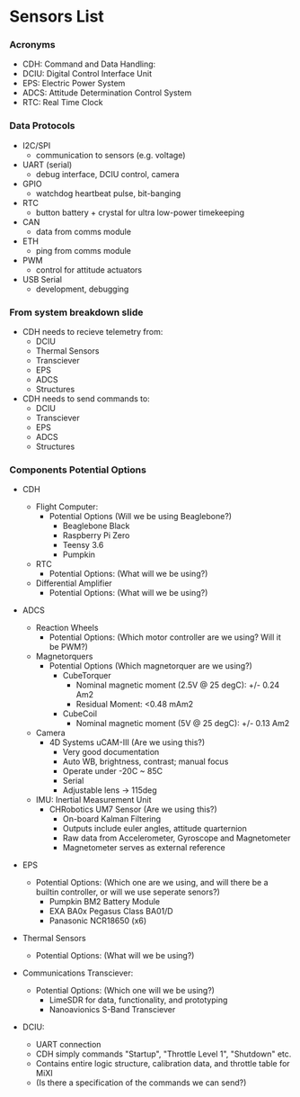 # Sensors List

### Acronyms
* CDH: Command and Data Handling: 
* DCIU: Digital Control Interface Unit
* EPS: Electric Power System
* ADCS: Attitude Determination Control System
* RTC: Real Time Clock

### Data Protocols

* I2C/SPI
	* communication to sensors (e.g. voltage)
* UART (serial)
	* debug interface, DCIU control, camera
* GPIO
	* watchdog heartbeat pulse, bit-banging
* RTC
	* button battery + crystal for ultra low-power timekeeping
* CAN
	* data from comms module
* ETH
	* ping from comms module
* PWM
	* control for attitude actuators
* USB Serial
	* development, debugging

### From system breakdown slide
* CDH needs to recieve telemetry from:
	* DCIU
	* Thermal Sensors
	* Transciever
	* EPS
	* ADCS
	* Structures
* CDH needs to send commands to:
	* DCIU
	* Transciever
	* EPS
	* ADCS
	* Structures

### Components Potential Options
* CDH
	* Flight Computer:
		* Potential Options (Will we be using Beaglebone?)
			* Beaglebone Black
			* Raspberry Pi Zero
			* Teensy 3.6
			* Pumpkin
	* RTC
		* Potential Options: (What will we be using?)
	* Differential Amplifier
		* Potential Options: (What will we be using?)

* ADCS
	* Reaction Wheels
		* Potential Options: (Which motor controller are we using? Will it be PWM?)
	* Magnetorquers
		* Potential Options (Which magnetorquer are we using?)
			* CubeTorquer
				* Nominal magnetic moment (2.5V @ 25 degC): +/- 0.24 Am2
				* Residual Moment: <0.48 mAm2
			* CubeCoil
				* Nominal magnetic moment (5V @ 25 degC): +/- 0.13 Am2
	* Camera
		* 4D Systems uCAM-III (Are we using this?)
			* Very good documentation
			* Auto WB, brightness, contrast; manual focus
			* Operate under -20C ~ 85C
			* Serial
			* Adjustable lens -> 115deg
	* IMU: Inertial Measurement Unit
		* CHRobotics UM7 Sensor (Are we using this?)
			* On-board Kalman Filtering
			* Outputs include euler angles, attitude quarternion
			* Raw data from Accelerometer, Gyroscope and Magnetometer
			* Magnetometer serves as external reference

* EPS
	* Potential Options: (Which one are we using, and will there be a builtin controller, or will we use seperate senors?)
		* Pumpkin BM2 Battery Module
		* EXA BA0x Pegasus Class BA01/D
		* Panasonic NCR18650 (x6)

* Thermal Sensors
	* Potential Options: (What will we be using?)

* Communications Transciever:
	* Potential Options: (Which one will we be using?)
		* LimeSDR for data, functionality, and prototyping
		* Nanoavionics S-Band Transciever

* DCIU:
	* UART connection
	* CDH simply commands "Startup", "Throttle Level 1", "Shutdown" etc.
	* Contains entire logic structure, calibration data, and throttle table for MiXI
	* (Is there a specification of the commands we can send?)
